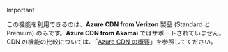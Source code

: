 > [!IMPORTANT]
> この機能を利用できるのは、**Azure CDN from Verizon** 製品 (Standard と Premium) のみです。**Azure CDN from Akamai** ではサポートされていません。CDN の機能の比較については、「[Azure CDN の概要](../articles/cdn/cdn-overview.md#azure-cdn-features)」を参照してください。
> 
> 


